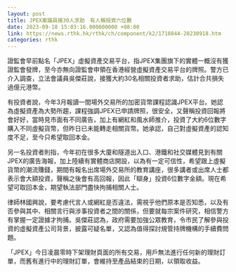 ```yaml
---
layout: post
title: JPEX案議員接30人求助　有人稱投資六位數
date: 2023-09-18 15:03:16.000000000 +08:00
link: https://news.rthk.hk/rthk/ch/component/k2/1718844-20230918.htm
categories: rthk
---
```


證監會早前點名「JPEX」虛擬資產交易平台，指JPEX集團旗下的實體一概沒有獲證監會發牌，至今亦無向證監會申領在香港經營虛擬資產交易平台的牌照。警方已介入調查，立法會議員吳傑莊說，接獲大約30名相關投資者求助，估計合共損失過億元港幣。

有投資者說，今年3月報讀一間場外交易所的加密貨幣課程認識JPEX平台。她認為虛擬資產為大勢所趨，課程強調JPEX已申請牌照，很安全，又聲稱投資回報將會好好，當時見市面有不同廣告，加上有網紅和風水師推介，投資了大約6位數字購入不同虛擬貨幣，但昨日已未能轉走相關貨幣。她承認，自己對虛擬資產的認知度不足，至今只希望取回本金。

另一名投資者則指，今年初在很多大廈和隧道出入口、港鐵和社交媒體見到有關JPEX的廣告海報，加上陸續有實體商店開設，以為有一定可信性，希望跟上虛擬貨幣的潮流賺錢，期間有報名出席場外交易所的教育講座，很多講者或出席人士都表示會大額投資，聲稱之後會有高回報，因此「瞓身」投資6位數字金額。現在希望可取回本金，期望執法部門盡快拘捕相關人士。

律師林國興說，要考慮代言人或網紅是否違法，需視乎他們原本是否知悉，以及有否參與其中、相關言行與涉事投資者之間的關係，但要就每宗案件研究，相信警方有掌握一定證據才拘捕。吳傑莊認為，政府需要加強公眾教育，令市民了解參與投資的虛擬資產公司背景，披露可疑名單，又認為值得探討規管持牌機構的手續費問題。

「JPEX」今日凌晨零時下架理財頁面的所有交易，用戶無法進行任何新的理財訂單，而舊有進行中的理財訂單，會維持至產品結束的日期，以領取收益。
